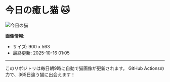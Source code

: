 # 今日の癒し猫 🐱

![今日の猫](https://cdn2.thecatapi.com/images/bvr.jpg)

**画像情報:**
- サイズ: 900 x 563
- 最終更新: 2025-10-16 01:05

---

このリポジトリは毎日朝9時に自動で猫画像が更新されます。
GitHub Actionsの力で、365日違う猫に出会えます！
